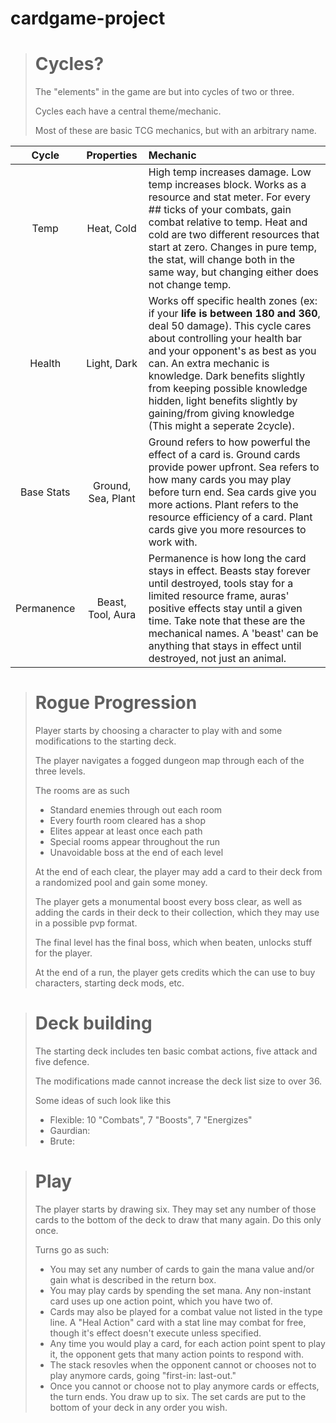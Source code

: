 # cardgame-project
  > # Cycles?
  > The "elements" in the game are but into cycles of two or three.
  >
  > Cycles each have a central theme/mechanic.
  >
  > Most of these are basic TCG mechanics, but with an arbitrary name.


|Cycle|Properties|Mechanic|
|:---:|:---:|:---|
|Temp|Heat, Cold|High temp increases damage. Low temp increases block. Works as a resource and stat meter. For every ## ticks of your combats, gain combat relative to temp. Heat and cold are two different resources that start at zero. Changes in pure temp, the stat, will change both in the same way, but changing either does not change temp.|
|Health|Light, Dark|Works off specific health zones (ex: if your **life is between 180 and 360**, deal 50 damage). This cycle cares about controlling your health bar and your opponent's as best as you can. An extra mechanic is knowledge. Dark benefits slightly from keeping possible knowledge hidden, light benefits slightly by gaining/from giving knowledge (This might a seperate 2cycle).|
|Base Stats|Ground, Sea, Plant|Ground refers to how powerful the effect of a card is. Ground cards provide power upfront. Sea refers to how many cards you may play before turn end. Sea cards give you more actions. Plant refers to the resource efficiency of a card. Plant cards give you more resources to work with.|
|Permanence|Beast, Tool, Aura|Permanence is how long the card stays in effect. Beasts stay forever until destroyed, tools stay for a limited resource frame, auras' positive effects stay until a given time. Take note that these are the mechanical names. A 'beast' can be anything that stays in effect until destroyed, not just an animal.|

> # Rogue Progression
> Player starts by choosing a character to play with and some modifications to the starting deck.
> 
> The player navigates a fogged dungeon map through each of the three levels.
>
> The rooms are as such
> - Standard enemies through out each room
> - Every fourth room cleared has a shop
> - Elites appear at least once each path
> - Special rooms appear throughout the run
> - Unavoidable boss at the end of each level
>
> At the end of each clear, the player may add a card to their deck from a randomized pool and gain some money.
>
> The player gets a monumental boost every boss clear, as well as adding the cards in their deck to their collection, which they may use in a possible pvp format.
>
> The final level has the final boss, which when beaten, unlocks stuff for the player.
>
> At the end of a run, the player gets credits which the can use to buy characters, starting deck mods, etc.

> # Deck building
> The starting deck includes ten basic combat actions, five attack and five defence.
>
> The modifications made cannot increase the deck list size to over 36.
>
> Some ideas of such look like this
> - Flexible: 10 "Combats", 7 "Boosts", 7 "Energizes"
> - Gaurdian: 
> - Brute: 

> # Play
> The player starts by drawing six. They may set any number of those cards to the bottom of the deck to draw that many again. Do this only once.
>
> Turns go as such:
> - You may set any number of cards to gain the mana value and/or gain what is described in the return box.
> - You may play cards by spending the set mana. Any non-instant card uses up one action point, which you have two of.
> - Cards may also be played for a combat value not listed in the type line. A "Heal Action" card with a stat line may combat for free, though it's effect doesn't execute unless specified.
> - Any time you would play a card, for each action point spent to play it, the opponent gets that many action points to respond with.
> - The stack resovles when the opponent cannot or chooses not to play anymore cards, going "first-in: last-out."
> - Once you cannot or choose not to play anymore cards or effects, the turn ends. You draw up to six. The set cards are put to the bottom of your deck in any order you wish.
